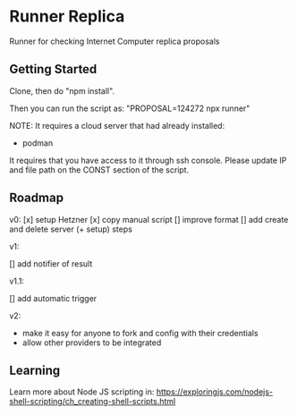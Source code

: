 # Runner Replica

Runner for checking Internet Computer replica proposals

## Getting Started

Clone, then do "npm install".

Then you can run the script as:
"PROPOSAL=124272 npx runner"

NOTE:
It requires a cloud server that had already installed:

- podman

It requires that you have access to it through ssh console.
Please update IP and file path on the CONST section of the script.

## Roadmap

v0:
[x] setup Hetzner
[x] copy manual script
[] improve format
[] add create and delete server (+ setup) steps

v1:

[] add notifier of result

v1.1:

[] add automatic trigger

v2:

- make it easy for anyone to fork and config with their credentials
- allow other providers to be integrated

## Learning

Learn more about Node JS scripting in:
https://exploringjs.com/nodejs-shell-scripting/ch_creating-shell-scripts.html
